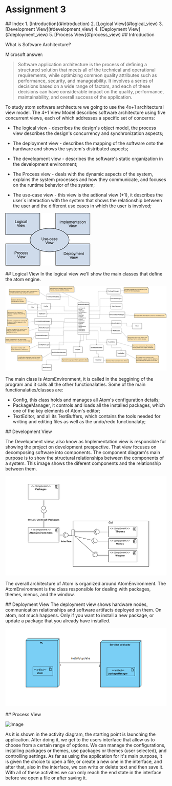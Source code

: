 # Assignment 3

<a name="index"/>
## Index
1. [Introduction](#introduction)
2. [Logical View](#logical_view)
3. [Development View](#development_view)
4. [Deployment View](#deployment_view)
5. [Process View](#process_view)

<a name="introduction"/>
## Introduction

What is Software Architecture?

Microsoft answer:

>Software application architecture is the process of defining a structured solution that meets all of the technical and operational requirements, while optimizing common quality attributes such as performance, security, and manageability. It involves a series of decisions based on a wide range of factors, and each of these decisions can have considerable impact on the quality, performance, maintainability, and overall success of the application.

To study atom software architecture we going to use the 4x+1 architectural view model. The 4+1 View Model describes software architecture using five concurrent views, each of which addresses a specific set of concerns:

  * The logical view - describes the design's object model, the process view describes the design's concurrency and synchronization aspects;

  * The deployment view - describes the mapping of the software onto the hardware and shows the system's distributed aspects;

  * The development view - describes the software's static organization in the development environment;

  * The Process view - deals with the dynamic aspects of the system, explains the system processes and how they communicate, and focuses on the runtime behavior of the system;

  * The use-case view - this view is the adtional view (+1), it describes the user´s interaction with the system that shows the relationship between the user and the different use cases in which the user is involved;

  ![Image](https://github.com/MariaJoaoMiraPaulo/language-html/blob/master/ESOF%20-%20docs/res/4+1.gif?raw=true)

<a name="logical_view"/>
## Logical View
In the logical view we'll show the main classes that define the atom engine.

![Image](https://github.com/MariaJoaoMiraPaulo/language-html/blob/master/ESOF%20-%20docs/res/class-diagram.png)

The main class is AtomEnvironment, it is called in the beggining of the program and it calls all the other functionalaties. Some of the main functionalaties/classes are:
  * Config, this class holds and manages all Atom's configuration details;
  * PackageManager, it controls and loads all the installed packages, which one of the key elements of Atom's editor;
  * TextEditor, and all its TextBuffers, which contains the tools needed for writing and editing files as well as the undo/redo functionalaty;


<a name="development_view"/>
## Development View

The Development view, also know as Implementation view is responsible for showing the project on development prespective. That view focuses on decomposing software into components. The component diagram's main purpose is to show the structural relationships between the components of a system.
This image shows the diferent components and the relationship between them.

![Image](https://github.com/MariaJoaoMiraPaulo/language-html/blob/master/ESOF%20-%20docs/res/atomComponentDiagram.png)

The overall architecture of Atom is organized around AtomEnvironment. The AtomEnvironment is the class responsible for dealing with packages, themes, menus, and the window.


<a name="deployment_view"/>
## Deployment View
The deployment view shows hardware nodes, communication relationships and software artifacts deployed on them.
On atom, not much happens. Only if you want to install a new package, or update a package that you already have installed.

![Image](https://github.com/MariaJoaoMiraPaulo/language-html/blob/master/ESOF%20-%20docs/res/atomDeployment.png?raw=true)

<a name="process_view"/>
## Process View

![Image](https://github.com/MariaJoaoMiraPaulo/language-html/blob/master/ESOF%20-%20docs/res/AtomActivityDiagram.png?raw=true)


As it is shown in the activity diagram, the starting point is launching the application.
After doing it, we get to the users interface that allow us to choose from a certain range of options. We can manage the configurations, installing packages or themes, use packages or themes (user selected), and controlling settings. As far as using the application for it's main purpose, it is given the choice to open a file, or create a new one in the interface, and after that, also in the interface, we can write or delete text and then save it.
With all of these activities we can only reach the end state in the interface before we open a file or after saving it.
